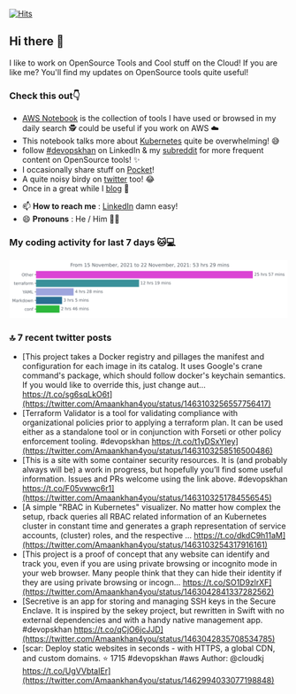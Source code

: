 [![Hits](https://hits.seeyoufarm.com/api/count/incr/badge.svg?url=https%3A%2F%2Fgithub.com%2Fakhan4u%2Fhit-counter&count_bg=%2379C83D&title_bg=%23555555&icon=&icon_color=%23E7E7E7&title=visits&edge_flat=false)](https://hits.seeyoufarm.com)

## Hi there 👋

I like to work on OpenSource Tools and Cool stuff on the Cloud! If you are like me? You'll find my updates on OpenSource tools quite useful!

### Check this out👇

* [AWS Notebook](https://histre.com/public/notebooks/dnllyanu/aws/) is the collection of tools I have used or browsed in my daily search 🕵️ could be useful if you work on AWS ☁️
* This notebook talks more about [Kubernetes](https://histre.com/public/notebooks/6uxdvo3y/kubernetes/) quite be overwhelming! 😅
* follow [#devopskhan](https://www.linkedin.com/feed/hashtag/devopskhan/) on LinkedIn & my [subreddit](https://www.reddit.com/r/devopskhan/) for more frequent content on OpenSource tools! ✨
* I occasionally share stuff on [Pocket](https://getpocket.com/@ej6g8d1dp2829A16a9Tf5d4T6bAMp3d8791rejDe86yem3bm4e14ex4fT4dluk29)!
* A quite noisy birdy on [twitter](https://twitter.com/Amaankhan4you) too! 😂
* Once in a great while I [blog](https://linuxparrot.com/) 😬


- 📫 **How to reach me** : [LinkedIn](https://www.linkedin.com/in/amaan-khan-linux-ninja) damn easy!
- 😄 **Pronouns** : He / Him 🤷‍♂️

### My coding activity for last 7 days 🐱💻

<img src="https://github.com/akhan4u/akhan4u/blob/main/images/stat.svg" alt="Amaan's Wakatime Activity!"/>

### 🔝 7 recent twitter posts
<!-- DEVDOJO:START -->
- [This project takes a Docker registry and pillages the manifest and configuration for each image in its catalog. It uses Google&#39;s crane command&#39;s package, which should follow docker&#39;s keychain semantics. If you would like to override this, just change aut… https://t.co/sg6sqLkO6t](https://twitter.com/Amaankhan4you/status/1463103256557756417)
- [Terraform Validator is a tool for validating compliance with organizational policies prior to applying a terraform plan. It can be used either as a standalone tool or in conjunction with Forseti or other policy enforcement tooling. #devopskhan https://t.co/t1yDSxYIey](https://twitter.com/Amaankhan4you/status/1463103258516500486)
- [This is a site with some container security resources. It is &lpar;and probably always will be&rpar; a work in progress, but hopefully you’ll find some useful information. Issues and PRs welcome using the link above. #devopskhan https://t.co/F05vwwc6r1](https://twitter.com/Amaankhan4you/status/1463103251784556545)
- [A simple &quot;RBAC in Kubernetes&quot; visualizer. No matter how complex the setup, rback queries all RBAC related information of an Kubernetes cluster in constant time and generates a graph representation of service accounts, &lpar;cluster&rpar; roles, and the respective … https://t.co/dkdC9h11aM](https://twitter.com/Amaankhan4you/status/1463103254317916161)
- [This project is a proof of concept that any website can identify and track you, even if you are using private browsing or incognito mode in your web browser. Many people think that they can hide their identity if they are using private browsing or incogn… https://t.co/SO1D9zlrXF](https://twitter.com/Amaankhan4you/status/1463042841337282562)
- [Secretive is an app for storing and managing SSH keys in the Secure Enclave. It is inspired by the sekey project, but rewritten in Swift with no external dependencies and with a handy native management app. #devopskhan https://t.co/qCjO6jcJJD](https://twitter.com/Amaankhan4you/status/1463042835708534785)
- [scar: Deploy static websites in seconds - with HTTPS, a global CDN, and custom domains.
⭐️ 1715
#devopskhan #aws
Author: @cloudkj
https://t.co/UgVVbtaIEr](https://twitter.com/Amaankhan4you/status/1462994033077198848)
<!-- DEVDOJO:END -->

<!-- ![Amaan's GitHub stats](https://github-readme-stats.vercel.app/api?username=akhan4u&count_private=true&show_icons=true&hide=contribs) -->
